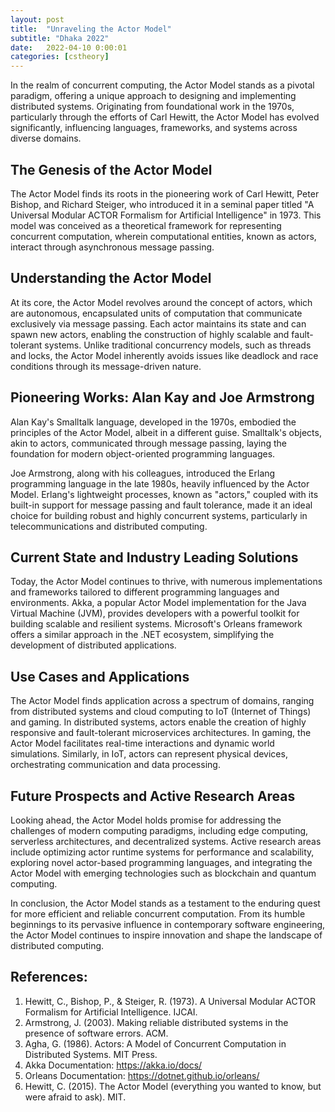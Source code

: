 ```yaml
---
layout: post
title:  "Unraveling the Actor Model"
subtitle: "Dhaka 2022"
date:   2022-04-10 0:00:01
categories: [cstheory]
---
```


In the realm of concurrent computing, the Actor Model stands as a pivotal paradigm, offering a unique approach to designing and implementing distributed systems. Originating from foundational work in the 1970s, particularly through the efforts of Carl Hewitt, the Actor Model has evolved significantly, influencing languages, frameworks, and systems across diverse domains.

## The Genesis of the Actor Model

The Actor Model finds its roots in the pioneering work of Carl Hewitt, Peter Bishop, and Richard Steiger, who introduced it in a seminal paper titled "A Universal Modular ACTOR Formalism for Artificial Intelligence" in 1973. This model was conceived as a theoretical framework for representing concurrent computation, wherein computational entities, known as actors, interact through asynchronous message passing.

## Understanding the Actor Model

At its core, the Actor Model revolves around the concept of actors, which are autonomous, encapsulated units of computation that communicate exclusively via message passing. Each actor maintains its state and can spawn new actors, enabling the construction of highly scalable and fault-tolerant systems. Unlike traditional concurrency models, such as threads and locks, the Actor Model inherently avoids issues like deadlock and race conditions through its message-driven nature.

## Pioneering Works: Alan Kay and Joe Armstrong

Alan Kay's Smalltalk language, developed in the 1970s, embodied the principles of the Actor Model, albeit in a different guise. Smalltalk's objects, akin to actors, communicated through message passing, laying the foundation for modern object-oriented programming languages.

Joe Armstrong, along with his colleagues, introduced the Erlang programming language in the late 1980s, heavily influenced by the Actor Model. Erlang's lightweight processes, known as "actors," coupled with its built-in support for message passing and fault tolerance, made it an ideal choice for building robust and highly concurrent systems, particularly in telecommunications and distributed computing.

## Current State and Industry Leading Solutions

Today, the Actor Model continues to thrive, with numerous implementations and frameworks tailored to different programming languages and environments. Akka, a popular Actor Model implementation for the Java Virtual Machine (JVM), provides developers with a powerful toolkit for building scalable and resilient systems. Microsoft's Orleans framework offers a similar approach in the .NET ecosystem, simplifying the development of distributed applications.

## Use Cases and Applications

The Actor Model finds application across a spectrum of domains, ranging from distributed systems and cloud computing to IoT (Internet of Things) and gaming. In distributed systems, actors enable the creation of highly responsive and fault-tolerant microservices architectures. In gaming, the Actor Model facilitates real-time interactions and dynamic world simulations. Similarly, in IoT, actors can represent physical devices, orchestrating communication and data processing.

## Future Prospects and Active Research Areas

Looking ahead, the Actor Model holds promise for addressing the challenges of modern computing paradigms, including edge computing, serverless architectures, and decentralized systems. Active research areas include optimizing actor runtime systems for performance and scalability, exploring novel actor-based programming languages, and integrating the Actor Model with emerging technologies such as blockchain and quantum computing.

In conclusion, the Actor Model stands as a testament to the enduring quest for more efficient and reliable concurrent computation. From its humble beginnings to its pervasive influence in contemporary software engineering, the Actor Model continues to inspire innovation and shape the landscape of distributed computing.

## References:

1. Hewitt, C., Bishop, P., & Steiger, R. (1973). A Universal Modular ACTOR Formalism for Artificial Intelligence. IJCAI.
2. Armstrong, J. (2003). Making reliable distributed systems in the presence of software errors. ACM.
3. Agha, G. (1986). Actors: A Model of Concurrent Computation in Distributed Systems. MIT Press.
4. Akka Documentation: https://akka.io/docs/
5. Orleans Documentation: https://dotnet.github.io/orleans/
6. Hewitt, C. (2015). The Actor Model (everything you wanted to know, but were afraid to ask). MIT.

